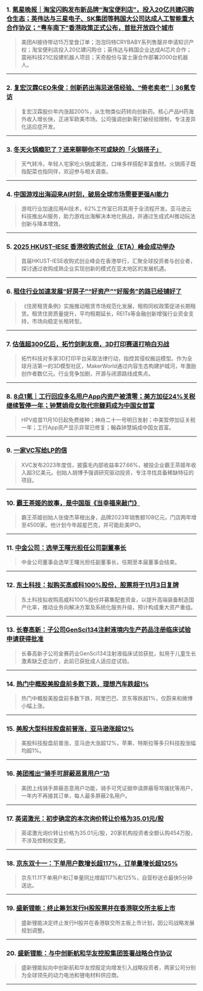 ### 1. [氪星晚报｜淘宝闪购发布新品牌“淘宝便利店”，投入20亿共建闪购仓生态；英伟达与三星电子、SK集团等韩国大公司达成人工智能重大合作协议；“粤车南下”香港政策正式公布，首批开放四个城市](https://36kr.com/p/3532609164680068?f=rss)

> 美团AI接待带动15万堂食订单；泡泡玛特CRYBABY系列售罄并申请知识产权；淘宝便利店投入20亿建闪购仓；英伟达与韩国企业达成AI芯片合作；震裕科技21亿投建机器人项目；天奇股份与富士康合作部署2000台机器人。

---


### 2. [复宏汉霖CEO朱俊：创新药出海忌迷信经验、“倚老卖老”｜36氪专访](https://36kr.com/p/3528272267582338?f=rss)

> 复宏汉霖股价年内涨超200%，从生物类似药转向创新药。核心产品H药海外收入增长快，正进军欧美市场。公司强调创新需打破经验限制，专注差异化适应症开发。

---


### 3. [冬天火锅瘾犯了？进来聊聊你不可或缺的「火锅搭子」](https://36kr.com/p/3532770636831877?f=rss)

> 天气转冷，年轻人宅家吃火锅成潮流，口味多样搭配丰富食材。火锅搭子既指配菜也指同伴，欢迎参与相关调查。

---


### 4. [中国游戏出海迎来AI时刻，破局全球市场需要更强AI能力](https://36kr.com/p/3532752130268037?f=rss)

> 游戏行业加速应用AI技术，62%工作室已将其用于全流程开发。亚马逊云科技推出AI服务，助力游戏出海解决本地化挑战，并通过生成式AI推动玩法创新与降本增效。

---


### 5. [2025 HKUST–IESE 香港收购式创业（ETA）峰会成功举办](https://36kr.com/p/3532605863844744?f=rss)

> 首届HKUST-IESE收购式创业峰会在香港举行，汇聚全球投资者与创业者，探讨通过收购成熟企业实现创新的模式在亚太地区的发展机遇。

---


### 6. [租住行业加速发展“好房子”“好资产”“好服务”的路已经铺好了](https://36kr.com/p/3531514250206083?f=rss)

> 《住房租赁条例》实施推动租赁市场规范化发展，租购同权政策促进长期租赁。租赁住房质量提升，平均租期延长，REITs等金融创新增强行业资金支持，市场向稳定长租转型。

---


### 7. [估值超300亿后，拓竹剑刺友商，3D打印赛道打响白刃战](https://36kr.com/p/3531873407458439?f=rss)

> 拓竹科技对多家3D打印平台采取法律行动，指控其侵权搬运模型。作为全球月活第一的3D模型社区，MakerWorld通过内容生态构建护城河，年激励创作者数亿元。行业竞争加剧，开源与闭源路线成焦点。

---


### 8. [8点1氪｜工行回应多名用户App内资产被清零；美方加征24%关税继续暂停一年；钟慧娟母女取代宗馥莉成为中国女首富](https://36kr.com/p/3532331095022464?f=rss)

> HPV疫苗11月10日起免费接种；神舟二十一号明日发射；中美暂停加征关税一年；工行App资产显示异常已修复；翰森钟慧娟成中国女首富。

---


### 9. [一家VC写给LP的信](https://36kr.com/p/3531967110798214?f=rss)

> XVC发布2023年度信，披露毛内部收益率27.66%，被投企业霸王茶姬年收入超3亿美元。创始人胡博予强调研究驱动投资，专注寻找具备稀缺特征的项目。

---


### 10. [霸王茶姬的故事，是中国版《当幸福来敲门》](https://36kr.com/p/3531965481868421?f=rss)

> 霸王茶姬创始人张俊杰草根出身，品牌2023年销售额108亿元，门店两年增至4500家。他计划今年超星巴克，并可能赴美IPO。

---


### 11. [中金公司：选举王曙光担任公司副董事长](https://36kr.com/newsflashes/3533102729272195?f=rss)

> 中金公司董事会选举王曙光担任副董事长，任期至本届董事会结束。

---


### 12. [东土科技：拟购买高威科100%股份，股票将于11月3日复牌](https://36kr.com/newsflashes/3533099527068550?f=rss)

> 东土科技拟收购高威科100%股份并募集配套资金，以提升高端装备制造国产化率，推动业务向解决方案及系统化服务升级，预计构成重大资产重组。

---


### 13. [长春高新：子公司GenSci134注射液境内生产药品注册临床试验申请获得批准](https://36kr.com/newsflashes/3533094147071105?f=rss)

> 长春高新子公司金赛药业GenSci134注射液临床试验获批，拟用于儿童生长激素缺乏症治疗，此前已获批成人适应症试验。

---


### 14. [热门中概股美股盘前多数下跌，理想汽车跌超1%](https://36kr.com/newsflashes/3533093488106368?f=rss)

> 热门中概股美股盘前多数下跌，阿里巴巴、京东等跌超1%，仅蔚来和微博小幅上涨。

---


### 15. [美股大型科技股盘前普涨，亚马逊涨超12%](https://36kr.com/newsflashes/3533091657997445?f=rss)

> 美股科技股盘前普涨，亚马逊大涨超12%，苹果、特斯拉等多只科技股涨幅均超1%。

---


### 16. [美团推出“骑手可屏蔽恶意用户”功](https://36kr.com/newsflashes/3533085424032647?f=rss)

> 美团上线骑手屏蔽恶意用户功能，骑手可凭证据申请屏蔽辱骂骚扰等用户，一年内不再接其订单，每人最多屏蔽2名用户。

---


### 17. [英诺激光：初步确定的本次询价转让价格为35.01元/股](https://36kr.com/newsflashes/3533080080587648?f=rss)

> 英诺激光询价转让价格为35.01元/股，20家机构投资者全额认购454万股，不涉及控制权变更。

---


### 18. [京东双十一：下单用户数增长超117%，订单量增长超125%](https://36kr.com/newsflashes/3533078488521608?f=rss)

> 京东11.11下单用户和订单量同比增超117%和125%，自营秒送仓最快5分钟送达。

---


### 19. [盛新锂能：终止筹划发行H股股票并在香港联交所主板上市](https://36kr.com/newsflashes/3533075614620550?f=rss)

> 盛新锂能决定终止发行H股并在香港联交所主板上市计划，因公司战略发展规划调整。

---


### 20. [盛新锂能：与中创新航和华友控股集团签署战略合作协议](https://36kr.com/newsflashes/3533073243298694?f=rss)

> 盛新锂能拟向中创新航和华友控股定向增发引入战略投资者，两家公司分别为全球领先的动力电池和锂电材料供应商。

---

